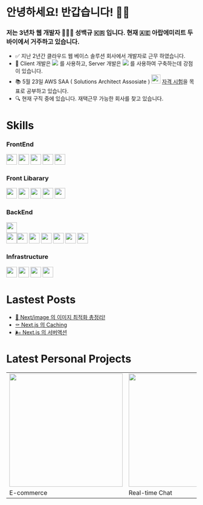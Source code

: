 # 안녕하세요! 반갑습니다! ✋🏻

### 저는 3년차 웹 개발자 👨🏻‍💻 성백규 🇰🇷 입니다. 현재 🇦🇪 아랍에미리트 두바이에서 거주하고 있습니다.

- ✅  지난 2년간 클라우드 웹 베이스 솔루션 회사에서 개발자로 근무 하였습니다.
- 💪  Client 개발은 <img src="https://img.shields.io/badge/Next.js-292929?style=flat&logo=Next.js&logoColor=ffffff"/> 를 사용하고, Server 개발은 <img src="https://img.shields.io/badge/Amazon Web Service-232F3E?style=flat&logo=AmazonAWS&logoColor=ffffff"/> 를 사용하여 구축하는데 강점이 있습니다.
- 📚  5월 23일 AWS SAA ( Solutions Architect Assosiate ) <img src="https://github.com/qor8917/qor8917/assets/69076456/6c0b7226-d521-4347-badb-394aec4ebe88" width="24" height="24" /> <a href="https://dubaibaran.notion.site/dd78f39ee50c4190959970229acd5013?v=e7125ad17b9b40719394b43209fa915b&pvs=4">자격 시험</a>을 목표로 공부하고 있습니다.
- 🔍  현재 구직 중에 있습니다. 재택근무 가능한 회사를 찾고 있습니다.


# Skills

### FrontEnd
<img src="https://img.shields.io/badge/JavaScript-F7DF1E?style=plastic&logo=JavaScript&logoColor=ffffff" height="28px"/> <img src="https://img.shields.io/badge/Next.js-292929?style=plastic&logo=Next.js&logoColor=ffffff" height="28px"/> <img src="https://img.shields.io/badge/React-61DAFB?style=plastic&logo=React&logoColor=ffffff" height="28px"/> <img src="https://img.shields.io/badge/Angular-DD1100?style=plastic&logo=Angular&logoColor=ffffff" height="28px"/>
<img src="https://img.shields.io/badge/TypeScript-3178C6?style=plastic&logo=TypeScript&logoColor=ffffff" height="28px"/>
### Front Libarary
<img src="https://img.shields.io/badge/SWR-292929?style=plastic&logo=SWR&logoColor=ffffff" height="28px"/> <img src="https://img.shields.io/badge/shadcn/ui-292929?style=plastic&logo=shadcn/ui&logoColor=ffffff" height="28px"/> <img src="https://img.shields.io/badge/Tailwind CSS-06B6D4?style=plastic&logo=Tailwind CSS&logoColor=ffffff" height="28px"/> <img src="https://img.shields.io/badge/Zod-3E67B1?style=plastic&logo=Zod&logoColor=ffffff" height="28px"/> <img src="https://img.shields.io/badge/Zustand-292929?style=plastic&logo=Zustand&logoColor=ffffff" height="28px"/>
### BackEnd
<img src="https://img.shields.io/badge/Next.js-292929?style=plastic&logo=Next.js&logoColor=ffffff" height="28px"/><br/><img src="https://img.shields.io/badge/Amazon Web Service-232F3E?style=plastic&logo=AmazonAWS&logoColor=ffffff" height="28px"/><img src="https://img.shields.io/badge/Lambda-FF9900?style=plastic&logo=Lambda&logoColor=ffffff" height="28px"/> <img src="https://img.shields.io/badge/DynamoDB-4053D6?style=plastic&logo=DynamoDB&logoColor=ffffff" height="28px"/> <img src="https://img.shields.io/badge/S3-569A31?style=plastic&logo=S3&logoColor=ffffff" height="28px"/> <img src="https://img.shields.io/badge/Cognito-DD344C?style=plastic&logo=Cognito&logoColor=ffffff" height="28px"/> <img src="https://img.shields.io/badge/API Gateway-FF4F8B?style=plastic&logo=API Gateway&logoColor=ffffff" height="28px"/>
<img src="https://img.shields.io/badge/SQS-FF4F8B?style=plastic&logo=SQS&logoColor=ffffff" height="28px"/> 
### Infrastructure
<img src="https://img.shields.io/badge/Amazon Web Service-232F3E?style=plastic&logo=AmazonAWS&logoColor=ffffff" height="28px"/> <img src="https://img.shields.io/badge/Route 53-8C4FFF?style=plastic&logo=Route 53&logoColor=ffffff" height="28px"/> <img src="https://img.shields.io/badge/CloudFront-8C4FFF?style=plastic&logo=CloudFront&logoColor=ffffff" height="28px"/> <img src="https://img.shields.io/badge/IAM-DD344C?style=plastic&logo=IAM&logoColor=ffffff" height="28px"/>


# Lastest Posts

- [📸 Next/image 의 이미지 최적화 총정리!](https://dubaibaran.notion.site/Next-image-85c4ff9a54d64e74852354523d22b4aa?pvs=4)
- [⚰️ Next.js 의 Caching ](https://dubaibaran.notion.site/NextJS-Caching-e46a0e52338e4292b0792917f581e866?pvs=4)
- [🌬️ Next.js 의 서버액션](https://dubaibaran.notion.site/NextJS-2eb0153ae6ec45429eada08d07581f6f?pvs=4)

# Latest Personal Projects
<table>
  <tbody>
    <tr>
      <td>
        <a href="https://dubaibaran.notion.site/Real-Time-Chat-NextJS-AWS-278c263f557449a79b1526a11c326f64?pvs=4" title="E-commerce">
          <img align="center" src="https://github.com/qor8917/qor8917/assets/69076456/abce465e-5026-48f2-8ccd-39edbf1cd660" width="300" alt-text="React Course">
        </a>
      </td>
      <td>
        <a href="https://dubaibaran.notion.site/Real-Time-Chat-NextJS-AWS-278c263f557449a79b1526a11c326f64?pvs=4" title="Real-time Chat">
          <img align="center" src="https://github.com/qor8917/qor8917/assets/69076456/2324a287-9eb3-402b-a1f3-1d303b4ac98c" width="300" alt-text="TypeScript Course">
        </a>
      </td>
    </tr>
    <tr>
      <td>
       E-commerce
      </td>
      <td>
       Real-time Chat
      </td>
    </tr>
  </tbody>
</table>

<!--
**qor8917/qor8917** is a ✨ _special_ ✨ repository because its `README.md` (this file) appears on your GitHub profile.

Here are some ideas to get you started:

- 🔭 I’m currently working on ...
- 🌱 I’m currently learning ...
- 👯 I’m looking to collaborate on ...
- 🤔 I’m looking for help with ...
- 💬 Ask me about ...
- 📫 How to reach me: ...
- 😄 Pronouns: ...
- ⚡ Fun fact: ...
-->
